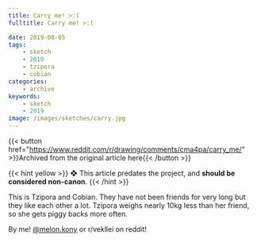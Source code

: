 ```yaml
---
title: Carry me! >:(
fulltitle: Carry me! >:(

date: 2019-08-05
tags:
    - sketch
    - 2019
    - tzipora
    - cobian
categories:
    - archive
keywords:
    - sketch
    - 2019
image: /images/sketches/carry.jpg
---
```

{{< button href="https://www.reddit.com/r/drawing/comments/cma4pa/carry_me/" >}}Archived from the original article here{{< /button >}}

{{< hint yellow >}}
❖ This article predates the project, and **should be considered non-canon**.
{{< /hint >}}

This is Tzipora and Cobian. They have not been friends for very long but they like each other a lot. Tzipora weighs nearly 10kg less than her friend, so she gets piggy backs more often.

By me! [@melon.kony](https://www.instagram.com/melon.kony/) or r/vekllei on reddit!
